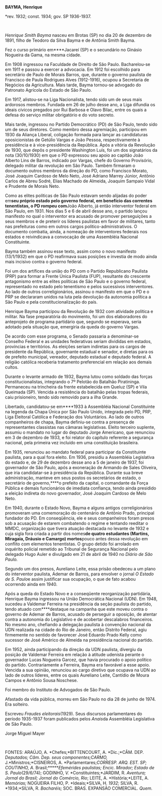 **BAYMA, Henrique**

\*rev. 1932; const. 1934; gov. SP 1936-1937.

 

*Henrique Smith Bayma* nasceu em Brotas (SP) no dia 20 de dezembro de
1891, filho de Teodoro da Silva Bayma e de Antônia Smith Bayma.

Fez o curso primário em****Jacareí (SP) e o secundário no Ginásio
Nogueira da Gama, na mesma cidade.

Em 1908 ingressou na Faculdade de Direito de São Paulo. Bacharelou-se em
1911 e passou a exercer a advocacia. Em 1912 foi escolhido para
secretário de Paulo de Morais Barros, que, durante o governo paulista de
Francisco de Paula Rodrigues Alves (1912-1916), ocupou a Secretaria de
Negócios da Agricultura. Mais tarde, Bayma tornou-se advogado do
Patronato Agrícola do Estado de São Paulo.

Em 1917, alistou-se na Liga Nacionalista, tendo sido um de seus mais
ardorosos membros. Fundada em 26 de julho desse ano, a Liga difundia os
ideais cívicos pregados por Rui Barbosa e Olavo Bilac, entre os quais a
defesa do serviço militar obrigatório e do voto secreto.

Mais tarde, ingressou no Partido Democrático (PD) de São Paulo, tendo
sido um de seus diretores. Como membro dessa agremiação, participou em
1930 da Aliança Liberal, coligação formada para lançar as candidaturas
oposicionistas de Getúlio Vargas e João Pessoa, respectivamente à
presidência e à vice-presidência da República. Após a vitória da
Revolução de 1930, que depôs o presidente Washington Luís, foi um dos
signatários da nota (30/10/1930) em que o PD expressou seu apoio ao
capitão João Alberto Lins de Barros, indicado por Vargas, chefe do
Governo Provisório, delegado militar da revolução em São Paulo. Também
firmaram o documento outros membros da direção do PD, como Francisco
Morato, José Joaquim Cardoso de Melo Neto, José Adriano Marrey Júnior,
Antônio Carlos de Abreu Sodré, Elias Machado de Almeida, Joaquim Sampaio
Vidal e Prudente de Morais Neto.

Como as elites políticas de São Paulo estavam sendo alijadas do poder
em****seu próprio estado pelo governo federal, em benefício das
correntes tenentistas, o PD rompeu com****João Alberto, já então
interventor federal em São Paulo, em 1931. Nos dias 5 e 6 de abril desse
ano, o partido lançou manifesto no qual o interventor era acusado de
promover perseguições a seus membros e de preterir os líderes paulistas
em favor de militares, tanto nas prefeituras como em outros cargos
político-administrativos. O documento combatia, ainda, a nomeação de
interventores federais nos estados e reivindicava a convocação de uma
Assembléia Nacional Constituinte.

Bayma também assinou esse texto, assim como o novo manifesto (13/1/1932)
em que o PD reafirmava suas posições e investia de modo ainda mais
incisivo contra o governo federal.

Foi um dos artífices da união do PD com o Partido Republicano Paulista
(PRP) para formar a Frente Única Paulista (FUP), resultante do crescente
antagonismo entre as elites políticas de São Paulo e o governo federal,
representado no estado pelo tenentismo e pelos sucessivos interventores.
Ao lado de outros correligionários, assinou o manifesto em que o PD e o
PRP se declararam unidos na luta pela devolução da autonomia política a
São Paulo e pela constitucionalização do país.

Henrique Bayma participou da Revolução de 1932 com atividade política e
militar. Na fase preparatória do movimento, foi um dos elaboradores do
anteprojeto de programa partidário que, segundo se esperava, seria
adotado pela situação que, emergiria da queda do governo Vargas.

De acordo com esse programa, o Senado passaria a denominar-se Conselho
Federal e as unidades federativas seriam divididas em estados,
províncias e territórios. As eleições seriam indiretas para os cargos de
presidente da República, governante estadual e senador, e diretas para
os de prefeito municipal, vereador, deputado estadual e deputado
federal. A religião católica receberia tratamento preferencial em
relação aos demais cultos.

Durante o levante armado de 1932, Bayma lutou como soldado das forças
constitucionalistas, integrando o 7º Pelotão do Batalhão Piratininga.
Permaneceu na trincheira da frente estabelecida em Queluz (SP) e Vila
Queimada (SP). Vencida a resistência do batalhão pelas tropas federais,
caiu prisioneiro, tendo sido removido para a ilha Grande.

Libertado, candidatou-se em****1933 à Assembléia Nacional Constituinte
na legenda da Chapa Única por São Paulo Unido, integrada pelo PD, PRP,
Liga Eleitoral Católica e Federação dos Voluntários. Ao lado de outros
companheiros de chapa, Bayma definiu-se contra a presença de
representantes classistas nas câmaras legislativas. Eleito terceiro
suplente, assumiu o mandato no lugar do deputado Jorge Americano, que
renunciou em 3 de dezembro de 1933, e foi relator do capítulo referente
a segurança nacional, pela primeira vez incluído em uma constituição
brasileira.

Em 1935, renunciou ao mandato federal para participar da Constituinte
paulista, para a qual fora eleito. Em 1936, presidiu a Assembléia
Legislativa do estado e, de 29 de dezembro desse ano a 5 de janeiro de
1937, foi governador de São Paulo, após a exoneração de Armando de Sales
Oliveira, que iria candidatar-se à presidência da República. Durante sua
breve administração, manteve em seus postos os secretários de estado, o
secretário de governo,****o prefeito da capital, o comandante da Força
Pública e demais funcionários de imediata confiança, tendo ainda
presidido a eleição indireta do novo governador, José Joaquim Cardoso de
Melo Neto.

Em 1940, durante o Estado Novo, Bayma e alguns antigos correligionários
promoveram uma comemoração do centenário de Antônio Prado, principal
fundador do PD. Em conseqüência, ele e seus companheiros foram presos
sob a acusação de estarem combatendo o regime e tentando reeditar o
MMDC, organização que tivera atuação destacada no levante de 1932 e cuja
sigla fora criada a partir dos nomes****de quatro estudantes (Martins,
Miragaia, Dráusio e Camargo) mortos****pouco antes dessa revolução em
conflito com elementos tenentistas. O grupo detido foi arrolado em
inquérito policial remetido ao Tribunal de Segurança Nacional pelo
delegado Hugo Auler e divulgado em 21 de abril de 1940 no *Diário* *de
São Paulo.*

Segundo um dos presos, Aureliano Leite, essa prisão obedeceu a um plano
do interventor paulista, Ademar de Barros, para envolver o jornal *O
Estado de S. Paulo*e assim justificar sua ocupação, o que de fato acabou
ocorrendo ainda em 1940.

Após a queda do Estado Novo e a conseqüente reorganização partidária,
Henrique Bayma ingressou na União Democrática Nacional (UDN). Em 1948,
sucedeu a Valdemar Ferreira na presidência da seção paulista do partido,
tendo atuado com****destaque na campanha que este moveu contra o governo
de Ademar de Barros, acusado de perseguir a oposição, de atentar contra
a autonomia do Legislativo e de acobertar descalabros financeiros. No
mesmo ano, chefiando a delegação paulista à convenção nacional da UDN
realizada na cidade do Rio de Janeiro, então Distrito Federal, agiu
firmemente no sentido de favorecer José Eduardo Prado Kelly como
sucessor de José Américo de Almeida na presidência nacional do partido.

Em 1952, ainda participando da direção da UDN paulista, divergiu da
posição de Valdemar Ferreira em relação à atitude udenista perante o
governador Lucas Nogueira Garcez, que havia procurado o apoio político
do partido. Contrariamente a Ferreira, Bayma era favorável a esse apoio.
Vencida a sua opinião, renunciou ao cargo diretivo que ocupava na UDN ao
lado de outros líderes, entre os quais Aureliano Leite, Cantídio de
Moura Campos e Antônio Sousa Noschese.

Foi membro do Instituto de Advogados de São Paulo.

Afastado da vida pública, morreu em São Paulo no dia 28 de junho de
1974. Era solteiro.

Escreveu *Fraudes eleitorais*(1929). Seus discursos parlamentares do
período 1935-1937 foram publicados pelos *Anais*da Assembléia
Legislativa de São Paulo.

Jorge Miguel Mayer

 

FONTES: ARAÚJO, A. *Chefes;*BITTENCOURT, A. *Dic.;*CÂM. DEP. *Deputados;
Câm. Dep. seus componentes;*CARMO*,* J.*Ministros;*CISNEIROS, A.
*Parlamentares;*CORRESP. ARQ. EST. SP; COUTINHO, A*.
Brasil;******Efemérides paulistas; Encic. Mirador; Estado de S.
Paulo*(29/6/74); GODINHO, *V.* *Constituintes;*JARDIM, R. *Aventura;
Jornal do Brasil; Jornal do Comércio, Rio*; LEITE, A. *História;*LEITE,
A. *Memórias;* NOGUEIRA FILHO, P. *Ideais;*SILVA, H. *1932;* SILVA, R.
*1934;*SILVA, R. *Bacharéis;* SOC. BRAS. EXPANSÃO COMERCIAL. *Quem.*

 
